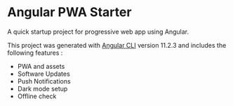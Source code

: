 # Angular PWA Starter

A quick startup project for progressive web app using Angular.

This project was generated with [Angular CLI](https://github.com/angular/angular-cli) version 11.2.3 and includes the following features :

- PWA and assets
- Software Updates
- Push Notifications
- Dark mode setup
- Offline check
